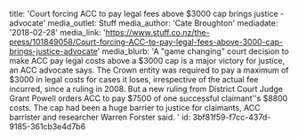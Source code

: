 title: 'Court forcing ACC to pay legal fees above $3000 cap brings justice - advocate'
media_outlet: Stuff
media_author: 'Cate Broughton'
mediadate: '2018-02-28'
media_link: 'https://www.stuff.co.nz/the-press/101849058/Court-forcing-ACC-to-pay-legal-fees-above-3000-cap-brings-justice-advocate'
media_blurb: 'A "game changing" court decision to make ACC pay legal costs above a $3000 cap is a major victory for justice, an ACC advocate says. The Crown entity was required to pay a maximum of $3000 in legal costs for cases it loses, irrespective of the actual fee incurred, since a ruling in 2008. But a new ruling from District Court Judge Grant Powell orders ACC to pay $7500 of one successful claimant''s $8800 costs. The cap had been a huge barrier to justice for claimants, ACC barrister and researcher Warren Forster said. '
id: 3bf81f59-f7cc-437d-9185-361cb3e4d7b6
